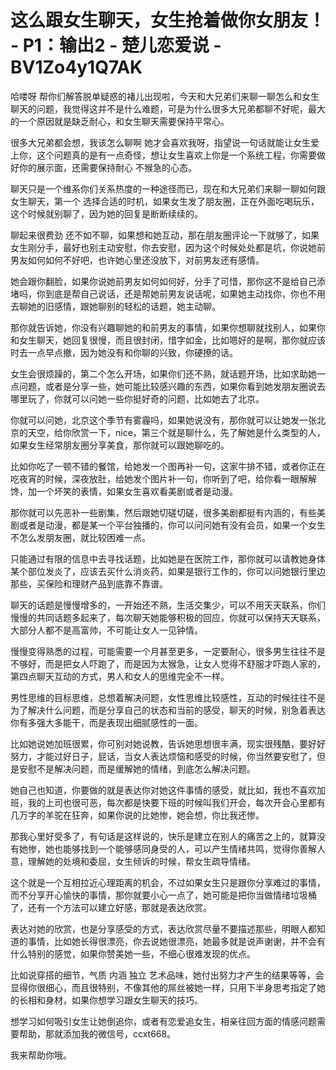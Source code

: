 # 这么跟女生聊天，女生抢着做你女朋友！ - P1：输出2 - 楚儿恋爱说 - BV1Zo4y1Q7AK

哈喽呀 帮你们解答脱单疑惑的褚儿出现啦，今天和大兄弟们来聊一聊怎么和女生聊天的问题，我觉得这并不是什么难题，可是为什么很多大兄弟都聊不好呢，最大的一个原因就是缺乏耐心，和女生聊天需要保持平常心。

很多大兄弟都会想，我该怎么聊啊 她才会喜欢我呀，指望说一句话就能让女生爱上你，这个问题真的是有一点奇怪，想让女生喜欢上你是一个系统工程，你需要做好你的展示面，还需要保持耐心 不猴急的心态。

聊天只是一个维系你们关系热度的一种途径而已，现在和大兄弟们来聊一聊如何跟女生聊天，第一个 选择合适的时机，如果女生发了朋友圈，正在外面吃喝玩乐，这个时候就别聊了，因为她的回复是断断续续的。

聊起来很费劲 还不如不聊，如果想和她互动，那在朋友圈评论一下就够了，如果女生刚分手，最好也别主动安慰，你去安慰，因为这个时候处处都是坑，你说她前男友如何如何不好吧，也许她心里还没放下，对前男友还有感情。

她会跟你翻脸，如果你说她前男友如何如何好，分手了可惜，那你这不是给自己添堵吗，你到底是帮自己说话，还是帮她前男友说话呢，如果她主动找你，你也不用去聊她的旧感情，跟她聊别的轻松的话题，她主动聊。

那你就告诉她，你没有兴趣聊她的和前男友的事情，如果你想聊就找别人，如果你和女生聊天，她回复很慢，而且很封闭，惜字如金，比如嗯好的是啊，那你就应该时去一点早点撤，因为她没有和你聊的兴致，你硬撩的话。

女生会很烦躁的，第二个怎么开场，如果你们还不熟，就话题开场，比如求助她一点问题，或者是分享一些，她可能比较感兴趣的东西，如果你看到她发朋友圈说去哪里玩了，你就可以问她一些你挺好奇的问题，比如她去了北京。

你就可以问她，北京这个季节有雾霾吗，如果她说没有，那你就可以让她发一张北京的天空，给你欣赏一下，nice，第三个就是聊什么，先了解她是什么类型的人，如果女生经常朋友圈分享美食，那你就可以跟她聊吃的。

比如你吃了一顿不错的餐馆，给她发一个图再补一句，这家牛排不错，或者你正在吃夜宵的时候，深夜放肚，给她发个图片补一句，你听到了吧，给你看一眼解解馋，加一个坏笑的表情，如果女生喜欢看美剧或者是动漫。

那你就可以先恶补一些剧集，然后跟她切磋切磋，很多美剧都挺有内涵的，有些美剧或者是动漫，都是某一个平台独播的，你可以问问她有没有会员，如果一个女生不怎么发朋友圈，就比较困难一点。

只能通过有限的信息中去寻找话题，比如她是在医院工作，那你就可以请教她身体某个部位发炎了，应该去买什么消炎药，如果是银行工作的，你可以问她银行里边那些，买保险和理财产品到底靠不靠谱。

聊天的话题是慢慢增多的，一开始还不熟，生活交集少，可以不用天天联系，你们慢慢的共同话题多起来了，每次聊天她能够积极的回应，你就可以保持天天联系，大部分人都不是高富帅，不可能让女人一见钟情。

慢慢变得熟悉的过程，可能需要一个月甚至更多，一定要耐心，很多男生往往不是不够好，而是把女人吓跑了，而是因为太猴急，让女人觉得不舒服才吓跑人家的，第四点聊天互动的方式，男人和女人的思维完全不一样。

男性思维的目标思维，总想着解决问题，女性思维比较感性，互动的时候往往不是为了解决什么问题，而是分享自己的状态和当前的感受，聊天的时候，别急着表达你有多强大多能干，而是表现出细腻感性的一面。

比如她说她加班很累，你可别对她说教，告诉她思想很丰满，现实很残酷，要好好努力，才能过好日子，屁话，当女人表达烦恼和感受的时候，你当然要安慰了，但是安慰不是解决问题，而是缓解她的情绪，到底怎么解决问题。

她自己也知道，你要做的就是表达你对她这件事情的感受，就比如，我也不喜欢加班，我的上司也很可恶，每次都是快要下班的时候叫我们开会，每次开会心里都有几万字的羊驼在狂奔，如果你说的比她惨，她会想，你比我还惨。

那我心里好受多了，有句话是这样说的，快乐是建立在别人的痛苦之上的，就算没有她惨，她也能够找到一个能够感同身受的人，可以产生情绪共鸣，觉得你善解人意，理解她的处境和委屈，女生倾诉的时候，帮女生疏导情绪。

这个就是一个互相拉近心理距离的机会，不过如果女生只是跟你分享难过的事情，而不分享开心愉快的事情，那你就要小心一点了，她可能是把你当做情绪垃圾桶了，还有一个方法可以建立好感，那就是表达欣赏。

表达对她的欣赏，也是分享感受的方式，表达欣赏尽量不要描述那些，明眼人都知道的事情，比如她长得很漂亮，你去说她很漂亮，她最多就是说声谢谢，并不会有什么特别的感觉，如果你赞美她一些，不细心很难发现的优点。

比如说穿搭的细节，气质 内涵 独立 艺术品味，她付出努力才产生的结果等等，会显得你很细心，而且很特别，不像其他的屌丝被她一样，只用下半身思考指定了她的长相和身材，如果你想学习跟女生聊天的技巧。

想学习如何吸引女生让她倒追你，或者有恋爱追女生，相亲往回方面的情感问题需要帮助，那就添加我的微信号，ccxt668。

我来帮助你哦。